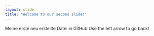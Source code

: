 ```yaml
---
layout: slide
title: "Welcome to our second slide!"
---
```

Meine erste neu erstellte Datei in GitHub
Use the left arrow to go back!
